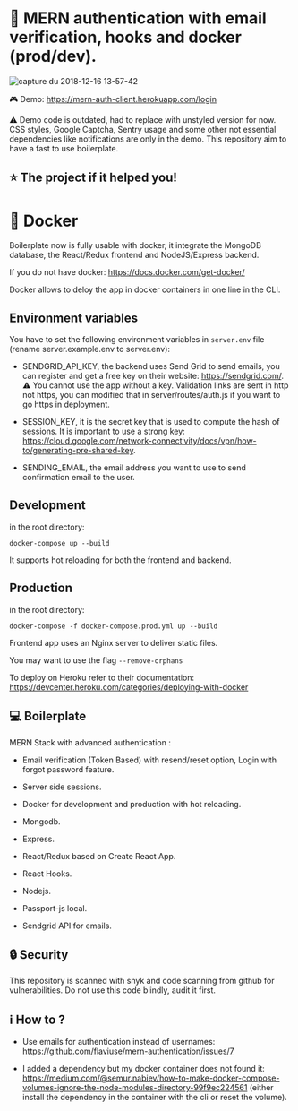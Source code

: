 # :rocket: MERN authentication with email verification, hooks and docker (prod/dev).

![capture du 2018-12-16 13-57-42](https://user-images.githubusercontent.com/40322270/50053751-aa653080-013a-11e9-9a8d-35a55c9042f1.png)

:video_game: Demo: <https://mern-auth-client.herokuapp.com/login>

:warning: Demo code is outdated, had to replace with unstyled version for now. CSS styles, Google Captcha, Sentry usage and some other not essential dependencies like notifications are only in the demo. This repository aim to have a fast to use boilerplate.

## :star: The project if it helped you!

# :whale: Docker

Boilerplate now is fully usable with docker, it integrate the MongoDB database, the React/Redux frontend and NodeJS/Express backend.

If you do not have docker: <https://docs.docker.com/get-docker/>

Docker allows to deloy the app in docker containers in one line in the CLI.

## Environment variables

You have to set the following environment variables in `server.env` file (rename server.example.env to server.env):

- SENDGRID_API_KEY, the backend uses Send Grid to send emails, you can register and get a free key on their website: <https://sendgrid.com/>. :warning: You cannot use the app without a key. Validation links are sent in http not https, you can modified that in server/routes/auth.js if you want to go https in deployment.

- SESSION_KEY, it is the secret key that is used to compute the hash of sessions. It is important to use a strong key: <https://cloud.google.com/network-connectivity/docs/vpn/how-to/generating-pre-shared-key>.

- SENDING_EMAIL, the email address you want to use to send confirmation email to the user.

## Development

in the root directory:

`docker-compose up --build`

It supports hot reloading for both the frontend and backend.

## Production

in the root directory:

`docker-compose -f docker-compose.prod.yml up --build`

Frontend app uses an Nginx server to deliver static files.

You may want to use the flag `--remove-orphans`

To deploy on Heroku refer to their documentation:
<https://devcenter.heroku.com/categories/deploying-with-docker>

## :computer: Boilerplate

MERN Stack with advanced authentication :

- Email verification (Token Based) with resend/reset option, Login with forgot password feature.

- Server side sessions.

- Docker for development and production with hot reloading.

- Mongodb.

- Express.

- React/Redux based on Create React App.

- React Hooks.

- Nodejs.

- Passport-js local.

- Sendgrid API for emails.

## :lock: Security

This repository is scanned with snyk and code scanning from github for vulnerabilities. Do not use this code blindly, audit it first.

## :information_source: How to ?

- Use emails for authentication instead of usernames: <https://github.com/flaviuse/mern-authentication/issues/7>

- I added a dependency but my docker container does not found it: <https://medium.com/@semur.nabiev/how-to-make-docker-compose-volumes-ignore-the-node-modules-directory-99f9ec224561> (either install the dependency in the container with the cli or reset the volume).

